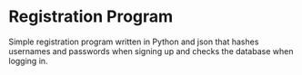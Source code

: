 # Registration Program
Simple registration program written in Python and json that hashes usernames and passwords when signing up and checks the database when logging in.
